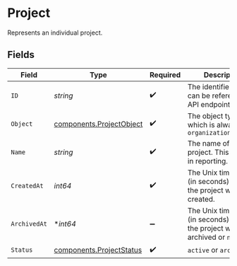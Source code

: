 # Project

Represents an individual project.


## Fields

| Field                                                                       | Type                                                                        | Required                                                                    | Description                                                                 |
| --------------------------------------------------------------------------- | --------------------------------------------------------------------------- | --------------------------------------------------------------------------- | --------------------------------------------------------------------------- |
| `ID`                                                                        | *string*                                                                    | :heavy_check_mark:                                                          | The identifier, which can be referenced in API endpoints                    |
| `Object`                                                                    | [components.ProjectObject](../../models/components/projectobject.md)        | :heavy_check_mark:                                                          | The object type, which is always `organization.project`                     |
| `Name`                                                                      | *string*                                                                    | :heavy_check_mark:                                                          | The name of the project. This appears in reporting.                         |
| `CreatedAt`                                                                 | *int64*                                                                     | :heavy_check_mark:                                                          | The Unix timestamp (in seconds) of when the project was created.            |
| `ArchivedAt`                                                                | **int64*                                                                    | :heavy_minus_sign:                                                          | The Unix timestamp (in seconds) of when the project was archived or `null`. |
| `Status`                                                                    | [components.ProjectStatus](../../models/components/projectstatus.md)        | :heavy_check_mark:                                                          | `active` or `archived`                                                      |